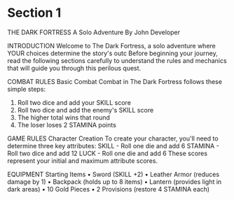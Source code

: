 # Section 1

THE DARK FORTRESS
A Solo Adventure
By
John Developer

INTRODUCTION
Welcome to The Dark Fortress, a solo adventure where YOUR choices determine the story's outc
Before beginning your journey, read the following sections carefully to understand the rules and
mechanics that will guide you through this perilous quest.

COMBAT RULES
Basic Combat
Combat in The Dark Fortress follows these simple steps:
1. Roll two dice and add your SKILL score
2. Roll two dice and add the enemy's SKILL score
3. The higher total wins that round
4. The loser loses 2 STAMINA points

GAME RULES
Character Creation
To create your character, you'll need to determine three key attributes:
SKILL - Roll one die and add 6
STAMINA - Roll two dice and add 12
LUCK - Roll one die and add 6
These scores represent your initial and maximum attribute scores.

EQUIPMENT
Starting Items
• Sword (SKILL +2)
• Leather Armor (reduces damage by 1)
• Backpack (holds up to 8 items)
• Lantern (provides light in dark areas)
• 10 Gold Pieces
• 2 Provisions (restore 4 STAMINA each)
